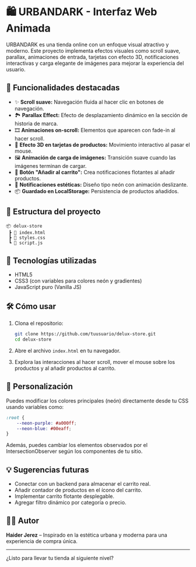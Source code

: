 # 🛍️ URBANDARK - Interfaz Web Animada

URBANDARK es una tienda online con un enfoque visual atractivo y moderno. Este proyecto implementa efectos visuales como scroll suave, parallax, animaciones de entrada, tarjetas con efecto 3D, notificaciones interactivas y carga elegante de imágenes para mejorar la experiencia del usuario.

## 🚀 Funcionalidades destacadas

- ✨ **Scroll suave:** Navegación fluida al hacer clic en botones de navegación.
- 🏞️ **Parallax Effect:** Efecto de desplazamiento dinámico en la sección de historia de marca.
- 🎞️ **Animaciones on-scroll:** Elementos que aparecen con fade-in al hacer scroll.
- 🧊 **Efecto 3D en tarjetas de productos:** Movimiento interactivo al pasar el mouse.
- 🖼️ **Animación de carga de imágenes:** Transición suave cuando las imágenes terminan de cargar.
- 🛒 **Botón "Añadir al carrito":** Crea notificaciones flotantes al añadir productos.
- 🔔 **Notificaciones estéticas:** Diseño tipo neón con animación deslizante.
- 📦 **Guardado en LocalStorage:** Persistencia de productos añadidos.

## 📁 Estructura del proyecto

```
📦 delux-store
 ┣ 📄 index.html
 ┣ 📄 styles.css
 ┗ 📄 script.js
```

## 🧠 Tecnologías utilizadas

- HTML5
- CSS3 (con variables para colores neón y gradientes)
- JavaScript puro (Vanilla JS)

## 🛠️ Cómo usar

1. Clona el repositorio:
   ```bash
   git clone https://github.com/tuusuario/delux-store.git
   cd delux-store
   ```

2. Abre el archivo `index.html` en tu navegador.

3. Explora las interacciones al hacer scroll, mover el mouse sobre los productos y al añadir productos al carrito.

## 🎨 Personalización

Puedes modificar los colores principales (neón) directamente desde tu CSS usando variables como:

```css
:root {
    --neon-purple: #a000ff;
    --neon-blue: #00eaff;
}
```

Además, puedes cambiar los elementos observados por el IntersectionObserver según los componentes de tu sitio.

## 💡 Sugerencias futuras

- Conectar con un backend para almacenar el carrito real.
- Añadir contador de productos en el ícono del carrito.
- Implementar carrito flotante desplegable.
- Agregar filtro dinámico por categoría o precio.

## 🧑‍💻 Autor

**Haider Jerez** – Inspirado en la estética urbana y moderna para una experiencia de compra única.

---

¿Listo para llevar tu tienda al siguiente nivel?
